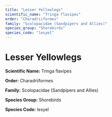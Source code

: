 ```yaml
---
title: "Lesser Yellowlegs"
scientific_name: "Tringa flavipes"
order: "Charadriiformes"
family: "Scolopacidae (Sandpipers and Allies)"
species_group: "Shorebirds"
species_code: "lesyel"
---
```


# Lesser Yellowlegs

**Scientific Name:** Tringa flavipes

**Order:** Charadriiformes

**Family:** Scolopacidae (Sandpipers and Allies)

**Species Group:** Shorebirds

**Species Code:** lesyel
